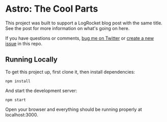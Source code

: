 # Astro: The Cool Parts

This project was built to support a LogRocket blog post with the same title. See the post for more information on what's going on here.

If you have questions or comments, [bug me on Twitter](https://twitter.com/seancdavis29) or [create a new issue](https://github.com/seancdavis/astro-the-cool-parts/issues/new) in this repo.

## Running Locally

To get this project up, first clone it, then install dependencies:

    npm install

And start the development server:

    npm start

Open your browser and everything should be running properly at localhost:3000.

